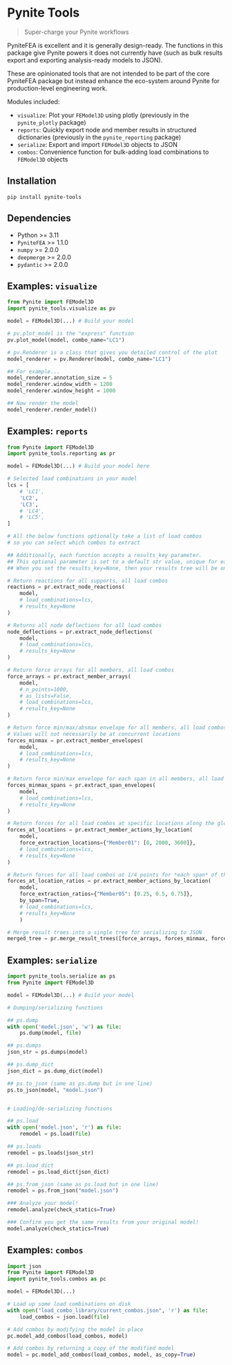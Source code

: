 # Pynite Tools

> Super-charge your Pynite workflows

PyniteFEA is excellent and it is generally design-ready. The functions in this package give Pynite powers it does not currently have (such as bulk results export and exporting analysis-ready models to JSON).

These are opinionated tools that are not intended to be part of the core PyniteFEA package but instead enhance the eco-system around Pynite for production-level engineering work.

Modules included:

- `visualize`: Plot your `FEModel3D` using plotly (previously in the `pynite_plotly` package)
- `reports`: Quickly export node and member results in structured dictionaries (previously in the `pynite_reporting` package)
- `serialize`: Export and import `FEModel3D` objects to JSON
- `combos`: Convenience function for bulk-adding load combinations to `FEModel3D` objects


## Installation

```
pip install pynite-tools
```

## Dependencies

- Python >= 3.11
- `PyniteFEA` >= 1.1.0
- `numpy` >= 2.0.0
- `deepmerge` >= 2.0.0
- `pydantic` >= 2.0.0


## Examples: `visualize`

```python
from Pynite import FEModel3D
import pynite_tools.visualize as pv

model = FEModel3D(...) # Build your model

# pv.plot_model is the "express" function
pv.plot_model(model, combo_name="LC1")

# pv.Renderer is a class that gives you detailed control of the plot
model_renderer = pv.Renderer(model, combo_name="LC1")

## For example...
model_renderer.annotation_size = 5
model_renderer.window_width = 1200
model_renderer.window_height = 1000

## Now render the model
model_renderer.render_model()
```


## Examples: `reports`

```python
from Pynite import FEModel3D
import pynite_tools.reporting as pr

model = FEModel3D(...) # Build your model here

# Selected load combinations in your model
lcs = [
    # 'LC1', 
    'LC2',
    'LC3',
    # 'LC4', 
    # 'LC5',
]

# All the below functions optionally take a list of load combos
# so you can select which combos to extract

## Additionally, each function accepts a results_key parameter.
## This optional parameter is set to a default str value, unique for each function.
## When you set the results_key=None, then your results tree will be one level shallower.

# Return reactions for all supports, all load combos
reactions = pr.extract_node_reactions(
    model,
    # load_combinations=lcs,
    # results_key=None
)

# Returns all node deflections for all load combos
node_deflections = pr.extract_node_deflections(
    model,
    # load_combinations=lcs,
    # results_key=None
)

# Return force arrays for all members, all load combos
force_arrays = pr.extract_member_arrays(
    model,
    # n_points=1000,
    # as_lists=False,
    # load_combinations=lcs,
    # results_key=None
)

# Return force min/max/absmax envelope for all members, all load combos
# Values will not necessarily be at concurrent locations
forces_minmax = pr.extract_member_envelopes(
    model,
    # load_combinations=lcs,
    # results_key=None
)

# Return force min/max envelope for each span in all members, all load combos
forces_minmax_spans = pr.extract_span_envelopes(
    model,
    # load_combinations=lcs,
    # results_key=None
)

# Return forces for all load combos at specific locations along the global member length
forces_at_locations = pr.extract_member_actions_by_location(
    model, 
    force_extraction_locations={"Member01": [0, 2000, 3600]},
    # load_combinations=lcs,
    # results_key=None
)

# Return forces for all load combos at 1/4 points for *each span* of the given members
forces_at_location_ratios = pr.extract_member_actions_by_location(
    model, 
    force_extraction_ratios={"Member05": [0.25, 0.5, 0.75]}, 
    by_span=True,
    # load_combinations=lcs,
    # results_key=None
    )

# Merge result trees into a single tree for serializing to JSON
merged_tree = pr.merge_result_trees([force_arrays, forces_minmax, forces_at_locations])
```

## Examples: `serialize`

```python
import pynite_tools.serialize as ps
from Pynite import FEModel3D

model = FEModel3D(...) # Build your model

# Dumping/serializing functions

## ps.dump
with open('model.json', 'w') as file:
    ps.dump(model, file)

## ps.dumps
json_str = ps.dumps(model)

## ps.dump_dict
json_dict = ps.dump_dict(model)

## ps.to_json (same as ps.dump but in one line)
ps.to_json(model, "model.json")


# Loading/de-serializing functions

## ps.load
with open('model.json', 'r') as file:
    remodel = ps.load(file)

## ps.loads
remodel = ps.loads(json_str)

## ps.load_dict
remodel = ps.load_dict(json_dict)

## ps.from_json (same as ps.load but in one line)
remodel = ps.from_json("model.json")

### Analyze your model!
remodel.analyze(check_statics=True)

### Confirm you get the same results from your original model!
model.analyze(check_statics=True)
```

## Examples: `combos`

```python
import json
from Pynite import FEModel3D
import pynite_tools.combos as pc

model = FEModel3D(...)

# Load up some load combinations on disk
with open("load_combo_library/current_combos.json", 'r') as file:
    load_combos = json.load(file)

# Add combos by modifying the model in place
pc.model_add_combos(load_combos, model)

# Add combos by returning a copy of the modified model
model = pc.model_add_combos(load_combos, model, as_copy=True)
```


